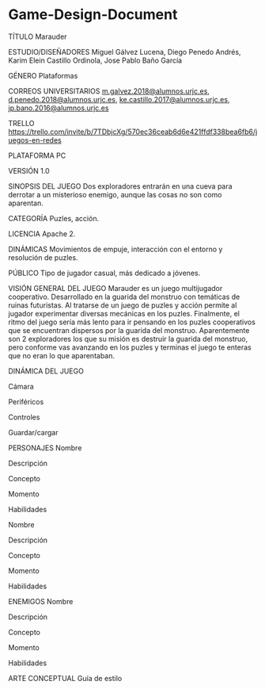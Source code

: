 # Game-Design-Document

TÍTULO
Marauder

ESTUDIO/DISEÑADORES
Miguel Gálvez Lucena, Diego Penedo Andrés, Karim Elein Castillo Ordinola, Jose Pablo Baño García

GÉNERO
Plataformas

CORREOS UNIVERSITARIOS
m.galvez.2018@alumnos.urjc.es,
d.penedo.2018@alumnos.urjc.es,
ke.castillo.2017@alumnos.urjc.es,
jp.bano.2016@alumnos.urjc.es

TRELLO
https://trello.com/invite/b/7TDbjcXg/570ec36ceab6d6e421ffdf338bea6fb6/juegos-en-redes 

PLATAFORMA
PC

VERSIÓN
1.0

SINOPSIS DEL JUEGO
Dos exploradores entrarán en una cueva para derrotar a un misterioso enemigo, aunque las cosas no son como aparentan.

CATEGORÍA
Puzles, acción.

LICENCIA
Apache 2.

DINÁMICAS
Movimientos de empuje, interacción con el entorno y resolución de puzles.

PÚBLICO
Tipo de jugador casual, más dedicado a jóvenes.

VISIÓN GENERAL DEL JUEGO
Marauder es un juego multijugador cooperativo. Desarrollado en la guarida del monstruo con temáticas de ruinas futuristas. Al tratarse de un juego de puzles y acción permite al jugador experimentar diversas mecánicas en los puzles. Finalmente, el ritmo del juego sería más lento para ir pensando en los puzles cooperativos que se encuentran dispersos por la guarida del monstruo. Aparentemente son 2 exploradores los que su misión es destruir la guarida del monstruo, pero conforme vas avanzando en los puzles y terminas el juego te enteras que no eran lo que aparentaban.

DINÁMICA DEL JUEGO

Cámara


Periféricos


Controles


Guardar/cargar


PERSONAJES
Nombre


Descripción


Concepto


Momento


Habilidades






Nombre


Descripción


Concepto


Momento


Habilidades






ENEMIGOS
Nombre


Descripción


Concepto


Momento


Habilidades


ARTE CONCEPTUAL
Guía de estilo



